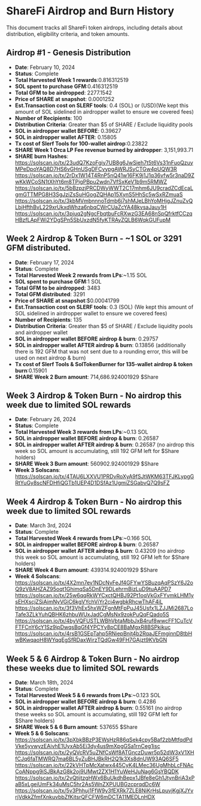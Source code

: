 # ShareFi Airdrop and Burn History

This document tracks all ShareFi token airdrops, including details about distribution, eligibility criteria, and token amounts.

## Airdrop #1 - Genesis Distribution

- **Date**: February 10, 2024
- **Status**: Complete
- **Total Harvested Week 1 rewards**:0.816312519
- **SOL spent to purchase GFM**:0.416312519
- **Total GFM to be airdropped**: 2277.1542
- **Price of SHARE at snapshot**: 0.0001252
- **Est.Transaction cost on SLERF tools**: 0.4 (SOL) or (USD)(We kept this amount of SOL sidelined in airdropper wallet to ensure we covered fees)
- **Number of Recipients**: 100
- **Distribution Criteria**: Greater than $5 of SHARE / Exclude liquidity pools
- **SOL in airdropper wallet BEFORE**: 0.39627
- **SOL in airdropper wallet AFTER**: 0.15805
- **Tx cost of Slerf Tools for 100-wallet airdrop**:0.23822
- **SHARE Week 1 Orca LP Fee revenue burned by airdropper**: 3,151,993.71
- **SHARE burn Hashes**: https://solscan.io/tx/23udQ7KzoFgiy7UB8g6JwSieh7t5t6Vs31nFuoQzuyMPeDpoYAQ8D7HS6vGHnUSgDFCvypgAWRJSyCTGw4pUQW3R https://solscan.io/tx/2rDx1W14T4RnP5nQ41w16FK9j1J1q36vfw5r3naD9ZwKkWCoSN1tXhYt6m8TPigPBpu2wdn7VfSxKeV1b9m5RMWZ
https://solscan.io/tx/5bBzpzjPRCDWyWWT2C17mhm6JU9cradZCdEcaLgmGTTMPG8H3SgJziZsSuHGogZQHAp15XynS5HhSc5wSxRZmuaS
https://solscan.io/tx/3kbMVmbnnnoTdmb6j7shMJeLBhYoMHjgJZnuZvQLbjHfthBvL229xrUkxdWhza6nbqCWrCUaZcYA48kvsaJauy1H
https://solscan.io/tx/3pjuq2gNgcFbqtbuFcRXwzG3EA68nSpQfrktfCCzqHBzfLApFWi2YDgSPn5SbUxzdN5fyKTRAyZQLB6WqkGUFupM


## Week 2 Airdrop & Token Burn - ~1 SOL or 3291 GFM distributed.
- **Date**: February 17, 2024
- **Status**: Complete
- **Total Harvested Week 2 rewards from LPs**:~1.15 SOL
- **SOL spent to purchase GFM**:1 SOL
- **Total GFM to be airdropped**: 3483
- **Total GFM distributed**: 3291
- **Price of SHARE at snapshot**:$0.00041799
- **Est.Transaction cost on SLERF tools**: 0.3 (SOL) (We kept this amount of SOL sidelined in airdropper wallet to ensure we covered fees)
- **Number of Recipients**: 135
- **Distribution Criteria**: Greater than $5 of SHARE / Exclude liquidity pools and airdropper wallet
- **SOL in airdropper wallet BEFORE airdrop & burn**: 0.29757
- **SOL in airdropper wallet AFTER airdrop & burn**: 0.13856 (additionally there is 192 GFM that was not sent due to a rounding error, this will be used on next airdrop & burn)
- **Tx cost of Slerf Tools & SolTokenBurner for 135-wallet airdrop & token burn**:0.15901
- **SHARE Week 2 Burn amount**: 714,686.924001929 $Share


## Week 3 Airdrop & Token Burn - No airdrop this week due to limited SOL rewards
- **Date**: February 26, 2024
- **Status**: Complete
- **Total Harvested Week 3 rewards from LPs**:~0.13 SOL
- **SOL in airdropper wallet BEFORE airdrop & burn**: 0.26587
- **SOL in airdropper wallet AFTER airdrop & burn**: 0.26587 (no airdrop this week so SOL amount is accumulating, still 192 GFM left for $Share holders)
- **SHARE Week 3 Burn amount**: 560902.924001929 $Share
- **Week 3 Solscans**: 
https://solscan.io/tx/4TAU6LXXVU1PRDvRoXyA9fSJtWKM63TFJKLypgGRtYuGy8scNFDHfiQGTb1UEP4D1DSfAz1UgmiZSGabvQ7Q9sFZ

## Week 4 Airdrop & Token Burn - No airdrop this week due to limited SOL rewards
- **Date**: March 3rd, 2024
- **Status**: Complete
- **Total Harvested Week 4 rewards from LPs**:~0.166 SOL
- **SOL in airdropper wallet BEFORE airdrop & burn**: 0.26587
- **SOL in airdropper wallet AFTER airdrop & burn**: 0.43209 (no airdrop this week so SOL amount is accumulating, still 192 GFM left for $Share holders)
- **SHARE Week 4 Burn amount**: 439314.924001929 $Share
- **Week 4 Solscans**: 
https://solscan.io/tx/4X2mn7ev1NDcNvFeJf4GFYwYSBuzqAqPSzY6J2oQ9zV8AHZAZ95oqt1GhimqSa5DnEY9DLehrmBizLuD9tuAAPD7
https://solscan.io/tx/25w6qqRkWYCxctQHBJ92Pt1oqVkGxFYvmkLHM1ysEHXscjZSiAimNyVGiC6kgVYchViYr2cj4wgbkRhcwThAF4iL
https://solscan.io/tx/3f3VhEx5hxWZFgnMtFpPuJ45Usfx1LZJJMi2687LoTafe3ZLkYuhQBHK6zhbuWUxJadCgMsNx9zokPuQqFQado5S
https://solscan.io/tx/4byVQFUSTLWBhVbtaMbbJxB4ruf8wwcFF1CuTcVFTFCnY6cY1Sz9ipDwqsBqGf4YPCYy8pCE8BaMgxR8BSPkikuc
https://solscan.io/tx/4rsB1GSEpTahp5RNiepBnjt4b2RqaJEFmginnD8tbHwBKwqaoH8WYqqEgSfRDaxWirzTQdGw49FH7GAjzt9KVbGN

## Week 5 & 6 Airdrop & Token Burn - No airdrop these weeks due to limited SOL rewards
- **Date**: March 18th, 2024
- **Status**: Complete
- **Total Harvested Week 5 & 6 rewards from LPs**:~0.123 SOL
- **SOL in airdropper wallet BEFORE airdrop & burn**: 0.4286
- **SOL in airdropper wallet AFTER airdrop & burn**: 0.55161 (no airdrop these weeks so SOL amount is accumulating, still 192 GFM left for $Share holders)
- **SHARE Week 5 & 6 Burn amount**: 537655 $Share
- **Week 5 & 6 Solscans**: 
https://solscan.io/tx/3pXbkBBzP3EWsHzR86qSek4cpy5Baf2zbMtfqdPdVke5yvwyzEAivhE1UyxAb5Ei3dy4us9mXpgGSa1rnCeg1isc
https://solscan.io/tx/2yQVcRV5uZNfCsWf8ATGnczDuwr5p52dW3xV1XHfCJq6faTMWRQ7ma6BL5yZuBHJBkRH2Q1k3Xs8dnUW93AQ6SF5
https://solscan.io/tx/22kVHTpMcXatwx445CyK4LMec36UgMhbLcFNAcCoANppg9iSJBkAzG8k2oj9UMwt2ZX1H1YuWeHJuNag6GsYBQDK
https://solscan.io/tx/2vQtijtzgHWx6BuUkdhBepx1JBfe8eGh1JtynBriA3xPaB5xLgeiUmFk34uMsC5hr2As5WnZXPUUBGzcprqdDc6W
https://solscan.io/tx/5v3Phhuj1FfW9y3fEXRk7ZLE8NiKrHsLpuvjKgjXJYvrjVdkkZfmfXnkuvbbZfKitsrQFCFW6mDCTA11MEDLnHDX
